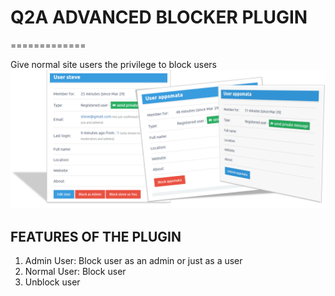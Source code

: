# Q2A ADVANCED BLOCKER PLUGIN 
=============

Give normal site users the privilege to block users
<img src="screenshots/advanced-blocker.png"/>

## FEATURES OF THE PLUGIN
1. Admin User: Block user as an admin or just as a user
2. Normal User: Block user
3. Unblock user
